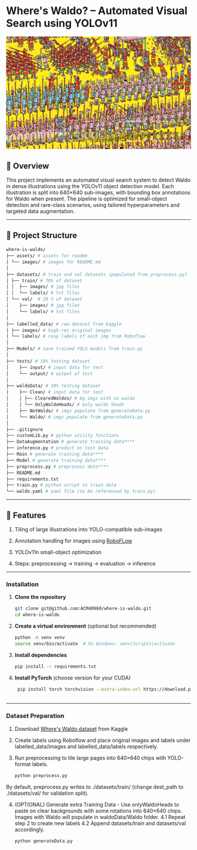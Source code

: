 
# Where's Waldo? – Automated Visual Search using YOLOv11

![Find Waldo Illustration](/assets/images/1.jpg "Find Waldo Illustration")

## 📜 Overview

This project implements an automated visual search system to detect Waldo in dense illustrations using the YOLOv11 object detection model. Each illustration is split into 640×640 sub-images, with bounding box annotations for Waldo when present. The pipeline is optimized for small-object detection and rare-class scenarios, using tailored hyperparameters and targeted data augmentation.

---

## 📂 Project Structure

```bash
where-is-waldo/
├── assets/ # assets for readme
│ └── images/ # images for README.md
│
├── datasets/ # train and val datasets (populated from preprocess.py)
│ ├── train/ # 70% of dataset
│ │  ├── images/ # jpg files
│ │  └── labels/ # txt files
│ └── val/  # 20 % of dataset
│    ├── images/ # jpg files
│    └── labels/ # txt files
│
├── labelled_data/ # raw dataset from kaggle
│ ├── images/ # high-res original images
│ └── labels/ # resp labels of each img from Roboflow
│
├── Models/ # save trained YOLO models from train.py
│
├── tests/ # 10% testing dataset
│    ├── input/ # input data for test
│    └── output/ # output of test
│
├── waldoData/ # 10% testing dataset
│    ├── Clean/ # input data for test
│    │ ├── ClearedWaldos/ # bg imgs with no waldo
│    │ └── OnlyWaldoHeads/ # only waldo heads
│    ├── NotWaldo/ # imgs populate from generateData.py
│    └── Waldo/ # imgs populate from generateData.py
│
├── .gitignore
├── customLib.py # python utility functions
├── DataAugmentation # generate training data****
├── inference.py # predict on test data
├── Main # generate training data****
├── Model # generate training data****
├── preprocess.py # preprocess data****
├── README.md 
├── requirements.txt
├── train.py # python script to train data
└── waldo.yaml # yaml file (to be referenced by train.py)
```

---

## 🚀 Features

1. Tiling of large illustrations into YOLO-compatible sub-images

2. Annotation handling for images using [RoboFLow](https://app.roboflow.com/)

3. YOLOv11n small-object optimization

4. Steps: preprocessing → training → evaluation → inference

---

### Installation

1. **Clone the repository**

   ```bash
   git clone git@github.com:ACM40960/where-is-waldo.git
   cd where-is-waldo

2. **Create a virtual environment** (optional but recommended)

    ```bash
   python -m venv venv
   source venv/bin/activate  # On Windows: venv\Scripts\activate

3. **Install dependencies**

    ```bash
    pip install -r requirements.txt

4. **Install PyTorch** (choose version for your CUDA)

   ```bash
    pip install torch torchvision --extra-index-url https://download.pytorch.org/whl/cu118 # Example for CUDA 11.8
    
---

### Dataset Preparation

1. Download [Where's Waldo dataset](https://www.kaggle.com/datasets/residentmario/wheres-waldo) from Kaggle

2. Create labels using Roboflow and place original images and labels under labelled_data/images and labelled_data/labels respectively.

3. Run preprocessing to tile large pages into 640×640 chips with YOLO-format labels.

    ```bash
    python preprocess.py

By default, preprocess.py writes to ./datasets/train/ (change dest_path to ./datasets/val/ for validation split).

4. (OPTIONAL) Generate extra Training Data - Use onlyWaldoHeads to paste on clear backgrounds with some rotations into 640×640 chips. Images with Waldo will populate in waldoData/Waldo folder. 
    4.1 Repeat step 2 to create new labels
    4.2 Append datasets/train and datasets/val accordingly.

    ```bash
    python generateData.py
